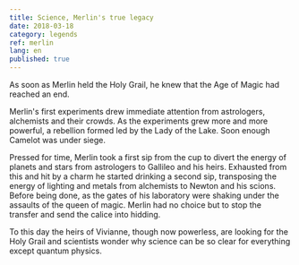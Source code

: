 ```yaml
---
title: Science, Merlin's true legacy
date: 2018-03-18
category: legends
ref: merlin
lang: en
published: true
---
```


As soon as Merlin held the Holy Grail, he knew that the Age of Magic had reached an end.

Merlin's first experiments drew immediate attention from astrologers, alchemists and their crowds. 
As the experiments grew more and more powerful, a rebellion formed led by the Lady of the Lake. 
Soon enough Camelot was under siege.

Pressed for time, Merlin took a first sip from the cup to divert the energy of planets and stars from astrologers to Gallileo and his heirs. 
Exhausted from this and hit by a charm he started drinking a second sip, transposing the energy of lighting and metals from alchemists to Newton and his scions.
Before being done, as the gates of his laboratory were shaking under the assaults of the queen of magic. Merlin had no choice but to stop the transfer and send the calice into hidding.

To this day the heirs of Vivianne, though now powerless, are looking for the Holy Grail and scientists wonder why science can be so clear for everything except quantum physics.
